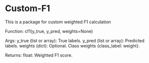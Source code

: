 # Custom-F1
This is a package for custom weighted F1 calculation

Function:
    cf1(y_true, y_pred, weights=None)
    
Args:
    y_true (list or array): True labels.
    y_pred (list or array): Predicted labels.
    weights (dict): Optional. Class weights {class_label: weight}.

Returns:
    float: Weighted F1 score.
